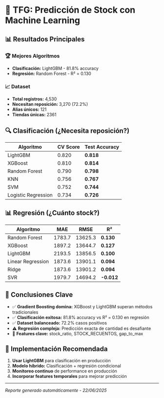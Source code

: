 # 🎯 TFG: Predicción de Stock con Machine Learning

## 📊 Resultados Principales

### 🏆 Mejores Algoritmos
- **Clasificación:** LightGBM - 81.8% accuracy
- **Regresión:** Random Forest - R² = 0.130

### 📈 Dataset
- **Total registros:** 4,530
- **Necesitan reposición:** 3,270 (72.2%)
- **Alias únicos:** 121
- **Tiendas únicas:** 2361

## 🔍 Clasificación (¿Necesita reposición?)

| Algoritmo | CV Score | Test Accuracy |
|-----------|----------|---------------|
| LightGBM | 0.820 | **0.818** |
| XGBoost | 0.810 | **0.814** |
| Random Forest | 0.790 | **0.798** |
| KNN | 0.756 | **0.767** |
| SVM | 0.752 | **0.744** |
| Logistic Regression | 0.734 | **0.726** |

## 📊 Regresión (¿Cuánto stock?)

| Algoritmo | MAE | RMSE | R² |
|-----------|-----|------|-----|
| Random Forest | 1783.7 | 13625.3 | **0.130** |
| XGBoost | 1897.2 | 13644.7 | **0.127** |
| LightGBM | 2193.5 | 13856.5 | **0.100** |
| Linear Regression | 1873.6 | 13901.1 | **0.094** |
| Ridge | 1873.6 | 13901.2 | **0.094** |
| SVR | 1979.7 | 14694.2 | **-0.012** |

## 🎯 Conclusiones Clave

- ✅ **Gradient Boosting domina:** XGBoost y LightGBM superan métodos tradicionales
- ✅ **Clasificación exitosa:** 81.8% accuracy vs R² = 0.130 en regresión  
- ✅ **Dataset balanceado:** 72.2% casos positivos
- ⚠️ **Regresión compleja:** Predicción exacta de cantidad es desafiante
- 🔧 **Features clave:** stock_ratio, STOCK_RECUENTOS, gap_to_max

## 🚀 Implementación Recomendada

1. **Usar LightGBM** para clasificación en producción
2. **Modelo híbrido:** Clasificación + regresión condicional
3. **Monitoreo continuo** de performance en producción
4. **Incorporar features temporales** para mejorar predicción

---
*Reporte generado automáticamente - 22/06/2025*
